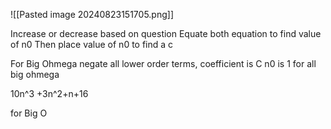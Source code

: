 ![[Pasted image 20240823151705.png]]


Increase or decrease based on question
Equate both equation to find value of n0
Then place value of n0 to find a c



For Big Ohmega
negate all lower order terms, coefficient is C
n0 is 1 for all big ohmega

10n^3 +3n^2+n+16

for Big O
